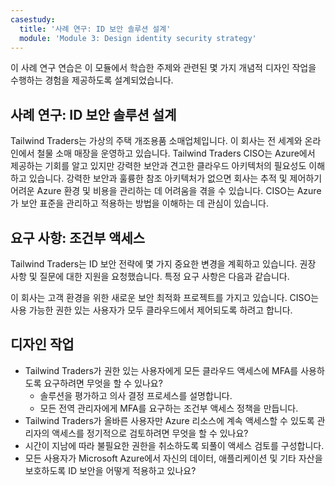 ```yaml
---
casestudy:
  title: '사례 연구: ID 보안 솔루션 설계'
  module: 'Module 3: Design identity security strategy'
---
```

이 사례 연구 연습은 이 모듈에서 학습한 주제와 관련된 몇 가지 개념적 디자인 작업을 수행하는 경험을 제공하도록 설계되었습니다.

## <a name="case-study-design-an-identity-security-solution"></a>사례 연구: ID 보안 솔루션 설계

Tailwind Traders는 가상의 주택 개조용품 소매업체입니다. 이 회사는 전 세계와 온라인에서 철물 소매 매장을 운영하고 있습니다. Tailwind Traders CISO는 Azure에서 제공하는 기회를 알고 있지만 강력한 보안과 견고한 클라우드 아키텍처의 필요성도 이해하고 있습니다.  강력한 보안과 훌륭한 참조 아키텍처가 없으면 회사는 추적 및 제어하기 어려운 Azure 환경 및 비용을 관리하는 데 어려움을 겪을 수 있습니다. CISO는 Azure가 보안 표준을 관리하고 적용하는 방법을 이해하는 데 관심이 있습니다.

## <a name="requirements-conditional-access"></a>요구 사항: 조건부 액세스

Tailwind Traders는 ID 보안 전략에 몇 가지 중요한 변경을 계획하고 있습니다. 권장 사항 및 질문에 대한 지원을 요청했습니다. 특정 요구 사항은 다음과 같습니다.

이 회사는 고객 환경을 위한 새로운 보안 최적화 프로젝트를 가지고 있습니다. CISO는 사용 가능한 권한 있는 사용자가 모두 클라우드에서 제어되도록 하려고 합니다.

## <a name="design-tasks"></a>디자인 작업

* Tailwind Traders가 권한 있는 사용자에게 모든 클라우드 액세스에 MFA를 사용하도록 요구하려면 무엇을 할 수 있나요?
    * 솔루션을 평가하고 의사 결정 프로세스를 설명합니다.
    * 모든 전역 관리자에게 MFA를 요구하는 조건부 액세스 정책을 만듭니다.
* Tailwind Traders가 올바른 사용자만 Azure 리소스에 계속 액세스할 수 있도록 관리자의 액세스를 정기적으로 검토하려면 무엇을 할 수 있나요?
* 시간이 지남에 따라 불필요한 권한을 취소하도록 되풀이 액세스 검토를 구성합니다.
* 모든 사용자가 Microsoft Azure에서 자신의 데이터, 애플리케이션 및 기타 자산을 보호하도록 ID 보안을 어떻게 적용하고 있나요?